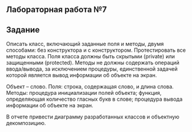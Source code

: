 ## Лабораторная работа №7

## Задание

Описать класс, включающий заданные поля и методы, двумя способами: без конструктора и с конструктором. Протестировать все методы класса. Поля класса должны быть скрытыми (private) или защищенными (protected). Методы не должны содержать операций ввода/вывода, за исключением процедуры, единственной задачей которой является вывод информации об объекте на экран.

Объект – слово. Поля: строка, содержащая слово, и длина слова. Методы: процедура инициализации полей объекта; функция, определяющая количество гласных букв в слове; процедура вывода информации об объекте на экран.

В отчете привести диаграмму разработанных классов и объектную декомпозицию.
